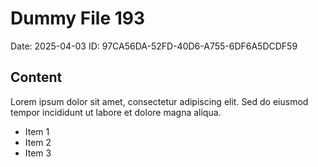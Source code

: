# Dummy File 193

Date: 2025-04-03
ID: 97CA56DA-52FD-40D6-A755-6DF6A5DCDF59

## Content

Lorem ipsum dolor sit amet, consectetur adipiscing elit.
Sed do eiusmod tempor incididunt ut labore et dolore magna aliqua.

* Item 1
* Item 2
* Item 3

